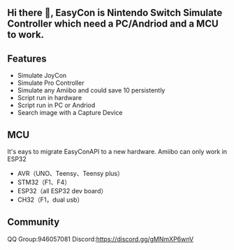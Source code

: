 ## Hi there 👋, EasyCon is Nintendo Switch Simulate Controller which need a PC/Andriod and a MCU to work.

## Features
- Simulate JoyCon
- Simulate Pro Controller
- Simulate any Amiibo and could save 10 persistently 
- Script run in hardware
- Script run in PC or Andriod
- Search image with a Capture Device

## MCU
It's eays to migrate EasyConAPI to a new hardware. Amiibo can only work in ESP32
- AVR（UNO、Teensy、Teensy plus）
- STM32（F1、F4）
- ESP32（all ESP32 dev board）
- CH32（F1，dual usb）

## Community
QQ Group:946057081
Discord:https://discord.gg/gMNmXP6wnV
